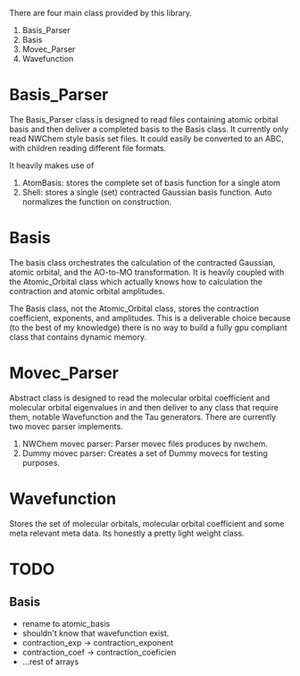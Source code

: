 There are four main class provided by this library.

1. Basis_Parser
2. Basis 
3. Movec_Parser
4. Wavefunction

# Basis_Parser
The Basis_Parser class is designed to read files containing atomic orbital basis and then deliver a completed basis to the Basis class. 
It currently only read NWChem style basis set files. 
It could easily be converted to an ABC, with children reading different file formats.

It heavily makes use of
1. AtomBasis: stores the complete set of basis function for a single atom
2. Shell: stores a single (set) contracted Gaussian basis function. Auto normalizes the function on construction.

# Basis 
The basis class orchestrates the calculation of the contracted Gaussian, atomic orbital, and the AO-to-MO transformation.
It is heavily coupled with the Atomic_Orbital class which actually knows how to calculation the contraction and atomic orbital amplitudes.

The Basis class, not the Atomic_Orbital class, stores the contraction coefficient, exponents, and amplitudes. This is a deliverable choice because (to the best of my knowledge) there is no way to build a fully gpu compliant class that contains dynamic memory.

# Movec_Parser
Abstract class is designed to read the molecular orbital coefficient and molecular orbital eigenvalues in and then deliver to any class that require them, notable Wavefunction and the Tau generators.
There are currently two movec parser implements.
1. NWChem movec parser: Parser movec files produces by nwchem.
2. Dummy movec parser: Creates a set of Dummy movecs for testing purposes.

# Wavefunction
Stores the set of molecular orbitals, molecular orbital coefficient and some meta relevant meta data. Its honestly a pretty light weight class.

# TODO
## Basis
 - rename to atomic_basis
 - shouldn't know that wavefunction exist.
 - contraction_exp -> contraction_exponent
 - contraction_coef -> contraction_coeficien
 - ...rest of arrays
